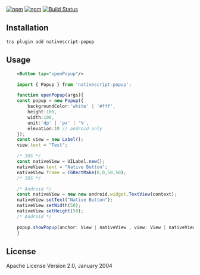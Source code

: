 [![npm](https://img.shields.io/npm/v/nativescript-popup.svg)](https://www.npmjs.com/package/nativescript-popup)
[![npm](https://img.shields.io/npm/dt/nativescript-popup.svg?label=npm%20downloads)](https://www.npmjs.com/package/nativescript-popup)
[![Build Status](https://travis-ci.org//triniwiz/nativescript-popup.svg?branch=master)](https://travis-ci.org/triniwiz/nativescript-popup)

## Installation

`tns plugin add nativescript-popup`

## Usage 
```xml
    <Button tap="openPopup"/>
```
	

```ts
    import { Popup } from 'nativescript-popup';

    function openPopup(args){
    const popup = new Popup({
        backgroundColor:'white' | '#fff',
        height:100,
        width:100,
        unit:'dp' | 'px' | '%',
        elevation:10 // android only
    });
    const view = new Label();
    view.text = "Test";

    /* IOS */
    const nativeView = UILabel.new();
    nativeView.text = "Native Button";
    nativeView.frame = CGRectMake(0,0,50,50);
    /* IOS */

    /* Android */
    const nativeView = new new android.widget.TextView(context);
    nativeView.setText("Native Button");
    nativeView.setWidth(50);
    nativeView.setHeight(50);
    /* Android */

    popup.showPopup(anchor: View | nativeView , view: View | nativeView);
    }
```


## License

Apache License Version 2.0, January 2004
